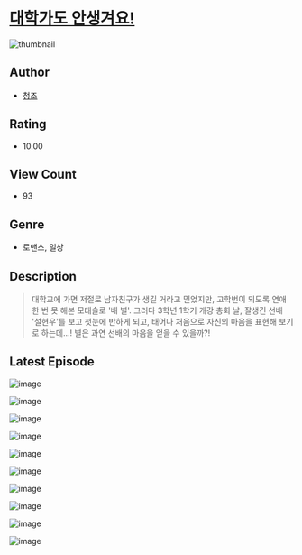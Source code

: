 # [대학가도 안생겨요!](https://comic.naver.com/challenge/list?titleId=810415)
![thumbnail](https://image-comic.pstatic.net/user_contents_data/challenge_comic/2023/05/25/366897/upload_3546361716976007526_480x623.jpeg)

## Author
- [청조](https://comic.naver.com/artistTitle?id=366897)

## Rating
- 10.00

## View Count
- 93

## Genre
- 로맨스, 일상

## Description
> 대학교에 가면 저절로 남자친구가 생길 거라고 믿었지만, 고학번이 되도록 연애 한 번 못 해본 모태솔로 '배 별'. 그러다 3학년 1학기 개강 총회 날, 잘생긴 선배 '설현우'를 보고 첫눈에 반하게 되고, 태어나 처음으로 자신의 마음을 표현해 보기로 하는데...! 별은 과연 선배의 마음을 얻을 수 있을까?!


## Latest Episode
![image](https://image-comic.pstatic.net/user_contents_data/challenge_comic/2023/05/23/366897/upload_3977072307510588729.jpeg)

![image](https://image-comic.pstatic.net/user_contents_data/challenge_comic/2023/05/23/366897/upload_4136102577764184626.jpeg)

![image](https://image-comic.pstatic.net/user_contents_data/challenge_comic/2023/05/23/366897/upload_7219892948022145635.jpeg)

![image](https://image-comic.pstatic.net/user_contents_data/challenge_comic/2023/05/23/366897/upload_7365699184947901235.jpeg)

![image](https://image-comic.pstatic.net/user_contents_data/challenge_comic/2023/05/23/366897/upload_3703755703537853539.jpeg)

![image](https://image-comic.pstatic.net/user_contents_data/challenge_comic/2023/05/23/366897/upload_3990807621479392097.jpeg)

![image](https://image-comic.pstatic.net/user_contents_data/challenge_comic/2023/05/23/366897/upload_7233735598340585265.jpeg)

![image](https://image-comic.pstatic.net/user_contents_data/challenge_comic/2023/05/23/366897/upload_3762586403786012720.jpeg)

![image](https://image-comic.pstatic.net/user_contents_data/challenge_comic/2023/05/23/366897/upload_7378696520476287792.jpeg)

![image](https://image-comic.pstatic.net/user_contents_data/challenge_comic/2023/05/23/366897/upload_3472329623440078948.jpeg)
